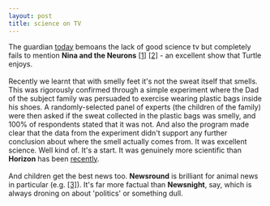 ```yaml
---
layout: post
title: science on TV
---
```


<div class="entry-item s2-entrytext">The guardian <a href="http://www.guardian.co.uk/science/blog/2008/dec/12/science-television" rel="nofollow">today</a> bemoans the lack of good science tv but completely fails to mention <b>Nina and the Neurons</b> <a href="http://en.wikipedia.org/wiki/Nina_and_the_Neurons" rel="nofollow">[1]</a> <a href="http://www.bbc.co.uk/cbeebies/nina/" rel="nofollow">[2]</a> - an excellent show that Turtle enjoys. <br/><br/>Recently we learnt that with smelly feet it's not the sweat itself that smells. This was rigorously confirmed through a simple experiment where the Dad of the subject family was persuaded to exercise wearing plastic bags inside his shoes. A randomly-selected panel of experts (the children of the family) were then asked if the sweat collected in the plastic bags was smelly, and 100% of respondents stated that it was not. And also the program made clear that the data from the experiment didn't support any further conclusion about where the smell actually comes from. It was excellent science. Well kind of. It's a start. It was genuinely more scientific than <b>Horizon</b> has been <a href="http://physicsworld.com/cws/article/print/30679" rel="nofollow">recently</a>.<br/><br/>And children get the best news too. <b>Newsround</b> is brilliant for animal news in particular (e.g. <a href="http://news.bbc.co.uk/cbbcnews/hi/newsid_4310000/newsid_4314400/4314486.stm" rel="nofollow">[3]</a>). It's far more factual than <b>Newsnight</b>, say, which is always droning on about 'politics' or something dull.</div>
